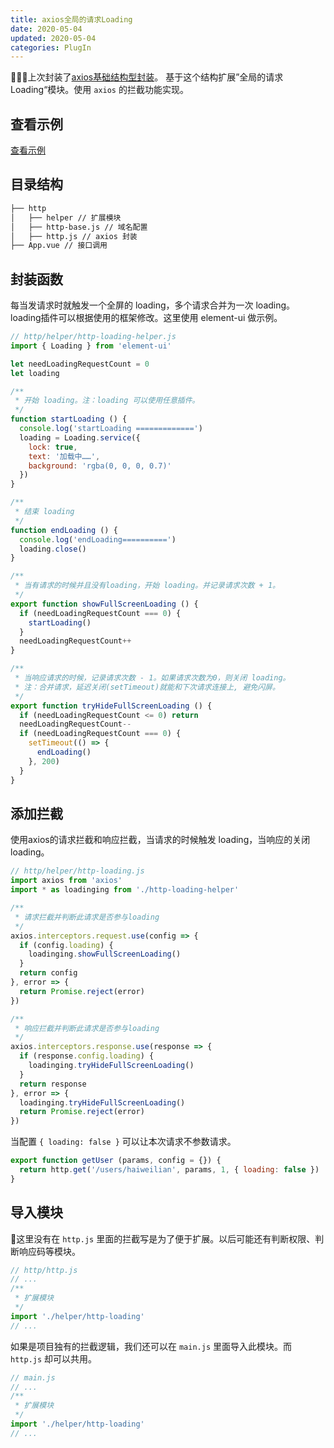 ```yaml
---
title: axios全局的请求Loading
date: 2020-05-04
updated: 2020-05-04
categories: PlugIn
---
```


上次封装了[axios基础结构型封装](./axios基础结构型封装.md)。
基于这个结构扩展”全局的请求Loading“模块。使用 `axios` 的拦截功能实现。

## 查看示例

[查看示例](https://github.com/haiweilian/laboratory/tree/PlugIn%40axios-global-config)

## 目录结构

```sh
├── http
│   ├── helper // 扩展模块
│   ├── http-base.js // 域名配置
│   ├── http.js // axios 封装
├── App.vue // 接口调用
```

## 封装函数

每当发请求时就触发一个全屏的 loading，多个请求合并为一次 loading。
loading插件可以根据使用的框架修改。这里使用 element-ui 做示例。

```javascript
// http/helper/http-loading-helper.js
import { Loading } from 'element-ui'

let needLoadingRequestCount = 0
let loading

/**
 * 开始 loading。注：loading 可以使用任意插件。
 */
function startLoading () {
  console.log('startLoading =============')
  loading = Loading.service({
    lock: true,
    text: '加载中……',
    background: 'rgba(0, 0, 0, 0.7)'
  })
}

/**
 * 结束 loading
 */
function endLoading () {
  console.log('endLoading==========')
  loading.close()
}

/**
 * 当有请求的时候并且没有loading，开始 loading。并记录请求次数 + 1。
 */
export function showFullScreenLoading () {
  if (needLoadingRequestCount === 0) {
    startLoading()
  }
  needLoadingRequestCount++
}

/**
 * 当响应请求的时候，记录请求次数 - 1。如果请求次数为0，则关闭 loading。
 * 注：合并请求，延迟关闭(setTimeout)就能和下次请求连接上, 避免闪屏。
 */
export function tryHideFullScreenLoading () {
  if (needLoadingRequestCount <= 0) return
  needLoadingRequestCount--
  if (needLoadingRequestCount === 0) {
    setTimeout(() => {
      endLoading()
    }, 200)
  }
}
```

## 添加拦截

使用axios的请求拦截和响应拦截，当请求的时候触发 loading，当响应的关闭 loading。

```javascript
// http/helper/http-loading.js
import axios from 'axios'
import * as loadinging from './http-loading-helper'

/**
 * 请求拦截并判断此请求是否参与loading
 */
axios.interceptors.request.use(config => {
  if (config.loading) {
    loadinging.showFullScreenLoading()
  }
  return config
}, error => {
  return Promise.reject(error)
})

/**
 * 响应拦截并判断此请求是否参与loading
 */
axios.interceptors.response.use(response => {
  if (response.config.loading) {
    loadinging.tryHideFullScreenLoading()
  }
  return response
}, error => {
  loadinging.tryHideFullScreenLoading()
  return Promise.reject(error)
})
```

当配置 `{ loading: false }` 可以让本次请求不参数请求。

```javascript
export function getUser (params, config = {}) {
  return http.get('/users/haiweilian', params, 1, { loading: false })
}
```

## 导入模块

这里没有在 `http.js` 里面的拦截写是为了便于扩展。以后可能还有判断权限、判断响应码等模块。

```javascript
// http/http.js
// ...
/**
 * 扩展模块
 */
import './helper/http-loading'
// ...
```

如果是项目独有的拦截逻辑，我们还可以在 `main.js` 里面导入此模块。而 `http.js` 却可以共用。

```javascript
// main.js
// ...
/**
 * 扩展模块
 */
import './helper/http-loading'
// ...
```
